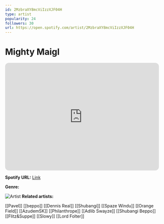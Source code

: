 ```yaml
---
id: 2MzbraXY8mcViIzzXJF04H
type: artist
popularity: 24
followers: 30
url: https://open.spotify.com/artist/2MzbraXY8mcViIzzXJF04H
---
```

# Mighty Maigl

<iframe style="border-radius:12px" src="https://open.spotify.com/embed/artist/2MzbraXY8mcViIzzXJF04H" width="100%" height="352" frameBorder="0" allowfullscreen="" allow="autoplay; clipboard-write; encrypted-media; fullscreen; picture-in-picture" loading="lazy"></iframe>

**Spotify URL:** [Link](https://open.spotify.com/artist/2MzbraXY8mcViIzzXJF04H)

**Genre:** 

![Artist]()
**Related artists:**

[[Pavel]]
[[beppo]]
[[Dennis Real]]
[[Shubangi]]
[[Spaze Windu]]
[[Orange Field]]
[[AzudemSK]]
[[Philanthrope]]
[[Adlib Swayze]]
[[Shubangi Beppo]]
[[Flitz&Suppe]]
[[Slowy]]
[[Lord Folter]]
